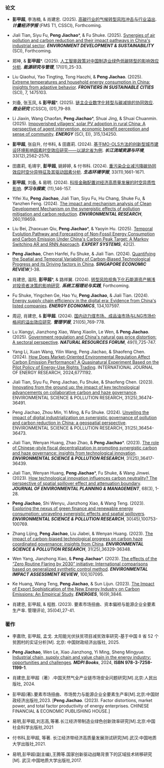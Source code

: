 ### **论文**
- **彭甲超**, 李浩楠, & 肖建忠. (2025). [高碳行业的气候转型风险冲击与行业溢出](https://link.cnki.net/urlid/10.1738.F.20250625.1324.022). ***计量经济学报*** (FMS T1, CSSCI), Forthcoming.

- Jiali Tian, Siyu Fu, **Peng Jiachao***, & Fu Shuke. (2025). [Synergies of air pollution and carbon reduction and their impact pathways in China's industrial sector](https://doi.org/10.1007/s10668-025-06155-x). ***ENVIRONMENT DEVELOPMENT & SUSTAINABILITY*** (SCI), Forthcoming.

- 郑坤, & **彭甲超***. (2025). [人工智能政策对中国制造业绿色低碳转型的影响效应分析](https://kns.cnki.net/kcms2/article/abstract?v=4OORb77KhuJQBdfB5zXmM3cbB2VgtH_Xbpf-okq1Z-Ajt6fldprcxWeJOL_vaeX_AOUGXoX6PvB-rY_1t3AC9u0NY0zj_7hxboa0zGaqh7UNochaX9pkZcVV_cj5YLETvMF0HbZ4mPrS_TlGqomQHCjyx02u29RFykU01aih8neBqb9sdyZVIQ==&uniplatform=NZKPT&language=CHS). ***能源研究与管理***, 17(01),25-33.

- Liu Qiaohui, Yao Tingting, Tong Haozhi, & **Peng Jiachao**. (2025). [Extreme temperatures and household energy consumption in China: insights from adaptive behavior](https://www.frontiersin.org/journals/sustainable-cities/articles/10.3389/frsc.2025.1475103/full). ***FRONTIERS IN SUSTAINABLE CITIES*** (SCI), 7, 1475103.

- 刘备, 张玉凤, & **彭甲超***. (2025). [链主企业数字化转型与碳减排的协同效应](https://kns.cnki.net/kcms2/article/abstract?v=4OORb77KhuKPwFDdSkbTlIUZMXkexm0fQeMiak86aqbJSX_Pgd-n9CXLZ9CIfFfd71tvAynnezKm8cxUKK5oDiAsE4725WxQ-CnWpBvJSwaP27-gRgxEn4vYpSvLelVYeXfTyXUh4G1h7QrX4ZPnHMnHEewgMtU1a3Zl4rYp4mFjaJhXFu3sKw==&uniplatform=NZKPT&language=CHS). ***商业研究*** (CSSCI), (01),79-89.

- Li Jiaxin, Wang Chaofan, **Peng Jiachao***, Shuai Jing, & Shuai Chuanmin. (2025). [Impoverished villagers’ solar PV adoption in rural China: A perspective of agent intervention, economic benefit perception and sense of community](https://doi.org/10.1016/j.energy.2024.134250). ***ENERGY*** (SCI, EI), 315,134250.

- **彭甲超**, 张自升, 付书科, & 田嘉莉. (2024). [基于MO-OLS方法的创新型城市建设环境影响因素时空效应研究——以湖北省为例](https://kns.cnki.net/kcms2/article/abstract?v=4OORb77KhuK5vKLYWWDiNNmwP6i0pTF9v1x4uj6g3xokK6oKCcR7MPOIPEL22nCv-svo4R5nlP-yFBLW8SBJHEqUHP1CjwyfWVqN-_BzzDgiOBsHwLxb1FMgRv1Q1O0Ij0BgFIlXiF4ZwjYheM4PqKP9l1lX0VqaTLgOCKDGY48Go2kbQ1CJBA==&uniplatform=NZKPT&language=CHS). ***长江流域资源与环境***, 33(12),2562-2576.

- 田嘉莉, 毛靖宇, **彭甲超**, 姚婷婷, & 付书科. (2024). [重污染企业减污降碳协同效应时空分异特征及其驱动因素分析](https://www.jeesci.com/CN/10.16258/j.cnki.1674-5906.2024.11.001). ***生态环境学报***, 33(11),1661-1671.

- **彭甲超**, 刘备, & 易明. (2024). [科技金融配置对经济高质量发展的时空异质性影响](https://kns.cnki.net/kcms2/article/abstract?v=4OORb77KhuKPwFDdSkbTlIUZMXkexm0fQeMiak86aqZMVGsoSchw7RGLNuwD5sj_-x2G-johsFlOG6VwsGsVsaw-7wKKsvukXTjDXoT4ORK6qcGUeZ_xxCeLUBJ6J2uSPw-DfR9uI_8rDyuYnE7nWgk9WN-P_AAYuDAMJ5jzPeai4jVQ-ZyyHQ==&uniplatform=NZKPT&language=CHS). ***学习与探索***, (11),146-157.

- Yifei Xu, **Peng Jiachao**, Jiali Tian, Siyu Fu, Hu Chang, Shuke Fu, & Yanzhen Feng. (2024). [The impact and mechanism analysis of Clean Development Mechanism on the synergistic effects of pollution mitigation and carbon reduction](https://doi.org/10.1016/j.envres.2024.119659). ***ENVIRONMENTAL RESEARCH***, 260,119659.

- Liu Bei, Zhaoxuan Qiu, **Peng Jiachao***, & Yaoyin Hu. (2025). [Temporal Evolution Pathway and Forecasting of Non‐Fossil Energy Consumption and Carbon Emission Under China's Carbon Peak Target: A Markov Switching AR and RNN Approach](https://doi.org/10.1111/exsy.13755). ***EXPERT SYSTEMS***, 42(2).
  
- **Peng Jiachao**, Chen Hanfei, Fu Shuke, & Jiali Tian. (2024). [Quantifying the Spatial and Temporal Variability of Carbon-Biased Technological Progress and its Driving factors in China](https://doi.org/10.1142/S0217590824470192). ***SINGAPORE ECONOMIC REVIEW***,1-38.


- 肖建忠, 温阳, **彭甲超***, & 路祥翼. (2024). [转型风险视角下化石能源资产搁浅对投资者决策的影响研究](https://kns.cnki.net/kcms2/article/abstract?v=4OORb77KhuIToXkR9IGp2YDLpIYD05BNJQ0Mwjm31ywkQq0274mg-YpoD_VzoQIZxdd-zgvaCAe7VAWDVT4AB0-oV_teg8xqxvDB3SS4GQ7XsAYqy8tr5rwFznyl7XDUSnnKJ8pRDzb84UycYumoB4MTsPBsELBpvhDOy4BI2D25s-yrauQ8_Q==&uniplatform=NZKPT&language=CHS). ***系统工程理论与实践***, Forthcoming.
  
- Fu Shuke, Yingchen Ge, Hao Yu, **Peng Jiachao**, & Jiali Tian. (2024). [Energy supply chain efficiency in the digital era: Evidence from China's listed companies](https://doi.org/10.1016/j.eneco.2024.107597). ***ENERGY ECONOMICS***, 134,107597.

- 周迎, 肖建忠, & **彭甲超**. (2024). [国内动力煤市场、成品油市场与LNG市场价格间的溢出效应研究](https://kns.cnki.net/kcms2/article/abstract?v=4OORb77KhuIToXkR9IGp2YDLpIYD05BNYy-jNajfTd9dLrrWssdKPTvjTCxoUlTG4b_4PMs8d5YaN51kPSq52zGg7NJAiWZIo5W7pKnWxyTKHL3_Ljy0k3uN6XVrczbYI66YJbJm9FhmFvUYwif5s4TeJSHrSCfDVD0GkkqhPy0l5HiSKJ2dxg==&uniplatform=NZKPT&language=CHS). ***管理学报***, 21(05),769-778.

- Lu Xiangyi, Jianzhong Xiao, Wang Xiaolin, Le Wen, & **Peng Jiachao**. (2025). [Government regulation and China's natural gas price distortion: A sectoral perspective](https://doi.org/10.1111/1477-8947.12410). ***NATURAL RESOURCES FORUM***, 49(1),725-747.
  
- Yang Li, Xuan Wang, Yilin Wang, Peng Jiachao, & Shaofeng Chen. (2024). [How Does Market-Oriented Environmental Regulation Affect Carbon Emission Performance? A Quasinatural Experiment Based on the Pilot Policy of Energy-Use Rights Trading](https://doi.org/10.1155/2024/6771192). INTERNATIONAL JOURNAL OF ENERGY RESEARCH, 2024,6771192.

- Jiali Tian, Siyu Fu, Peng Jiachao, Fu Shuke, & Shaofeng Chen. (2023). [Innovating from the ground up: the impact of key technological advancements on collaborative carbon and haze governance](https://doi.org/10.1007/s11356-023-31611-4). ENVIRONMENTAL SCIENCE & POLLUTION RESEARCH, 31(25),36474-36491.

- Peng Jiachao, Zhou Min, Yi Ming, & Fu Shuke. (2024). [Unveiling the impact of digital industrialization on synergistic governance of pollution and carbon reduction in China: a geospatial perspective](https://doi.org/10.1007/s11356-023-31225-w). ENVIRONMENTAL SCIENCE & POLLUTION RESEARCH, 31(25),36454-36473.

- Jiali Tian, Wenyan Huang, Zhao Zhao, & **Peng Jiachao***. (2023). [The role of Chinese-style fiscal decentralization in promoting synergistic carbon and haze governance: insights from technological innovation](https://doi.org/10.1007/s11356-023-30660-z). ***ENVIRONMENTAL SCIENCE & POLLUTION RESEARCH***, 31(25),36417-36439.

- Jiali Tian, Wenyan Huang, **Peng Jiachao***, Fu Shuke, & Wang Jinwei. (2023). [How technological innovation influences carbon neutrality? The perspective of spatial spillover effect and attenuation boundary](https://doi.org/10.1080/09640568.2023.2268267). ***JOURNAL OF ENVIRONMENTAL PLANNING & MANAGEMENT***, 68(3), 1-28.

- **Peng Jiachao**, Shi Wenyu, Jianzhong Xiao, & Wang Teng. (2023). [Exploring the nexus of green finance and renewable energy consumption: unraveling synergistic effects and spatial spillovers](https://doi.org/10.1007/s11356-023-29444-2). ***ENVIRONMENTAL SCIENCE & POLLUTION RESEARCH***, 30(45),100753-100769.

- Zhang Lijing, **Peng Jiachao**, Liu Jiabei, & Wenyan Huang. (2023). [The impact of carbon-biased technological progress on carbon haze coordinated governance: insights from China](https://doi.org/10.1007/s11356-023-28614-6). ***ENVIRONMENTAL SCIENCE & POLLUTION RESEARCH***, 31(25),36329-36348.

- Wen Yang, Jianzhong Xiao, & **Peng Jiachao***. (2023). [The effects of the “Zero Routine Flaring by 2030” initiative: International comparisons based on generalized synthetic control method](https://doi.org/10.1016/j.eiar.2023.107095). ***ENVIRONMENTAL IMPACT ASSESSMENT REVIEW***, 100,107095.
  
- Ke Huang, Wang Teng, **Peng Jiachao**, & Sun Lijun. (2023). [The Impact of Export Sophistication of the New Energy Industry on Carbon Emissions: An Empirical Study](https://doi.org/10.3390/en16093846). ***ENERGIES***, 16(9),3846.

- 肖建忠, 彭甲超, & 程胜. (2023). 要素市场扭曲、资本偏袒与能源企业全要素生产率. 管理评论, 35(04),27-41.


### **著作**
- 李嘉欣, 彭甲超, 孟戈. 太阳能光伏扶贫项目减贫效率研究-基于中国 8 省 52 个贫困村的实证分析[M]. 北京: 中国财政经济出版社, 2025.

- **Peng Jiachao**, Wen Le, Xiao Jianzhong, Yi Ming, Sheng Mingyue. [Industrial chain, supply chain and value chain in the energy industry: opportunities and challenges](https://doi.org/10.3390/books978-3-7258-1200-4). ***MDPI Books***, 2024, **ISBN 978-3-7258-1199-1**.

- 肖建忠,彭甲超（著）.中国天然气全产业链市场安全问题研究[M].北京:人民出版社, 2024.

- 彭甲超(著).要素市场扭曲、市场势力与能源企业全要素生产率[M].北京:中国财政经济出版社,2023. [**Peng Jiachao**. (2023). Factor distortions, market power, and total factor productivity of energy enterprises. CHINESE FINANCIAL & ECONOMIC PUBLISHING HOUSE.]

- 易明,彭甲超,刘志高,等著.长江经济带制造业绿色创新效率研究[M].北京:中国社会科学出版社,2021

- 付书科,彭甲超, 等著. 长江经济带经济高质量发展测试研究[M].武汉:中国地质大学出版社,2021.

- 易明,彭甲超(副主编),王腾等.国家创新驱动战略背景下的区域技术转移研究[M]. 武汉:中国地质大学出版社,2017.
